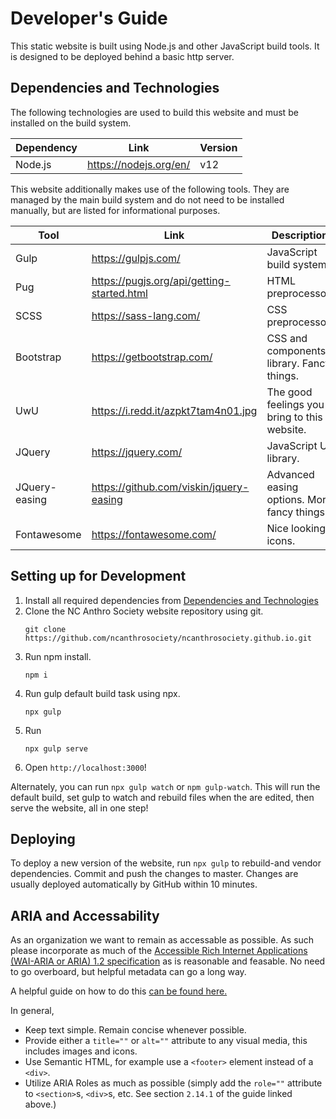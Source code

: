 # Developer's Guide

This static website is built using Node.js and other JavaScript build tools. It is designed to be deployed behind a
basic http server.

## Dependencies and Technologies

The following technologies are used to build this website and must be installed on the build system.

| Dependency | Link                   | Version |
| ---------- | ---------------------- | ------- |
| Node.js    | https://nodejs.org/en/ | v12     |

This website additionally makes use of the following tools. They are managed by the main build system and do not need
to be installed manually, but are listed for informational purposes.

| Tool          | Link                                       | Description                                  |
| ------------- | ------------------------------------------ | -------------------------------------------- |
| Gulp          | https://gulpjs.com/                        | JavaScript build system.                     |
| Pug           | https://pugjs.org/api/getting-started.html | HTML preprocessor.                           | 
| SCSS          | https://sass-lang.com/                     | CSS preprocessor.                            |
| Bootstrap     | https://getbootstrap.com/                  | CSS and components library. Fancy things.    |
| UwU           | https://i.redd.it/azpkt7tam4n01.jpg        | The good feelings you bring to this website. |
| JQuery        | https://jquery.com/                        | JavaScript UI library.                       |
| JQuery-easing | https://github.com/viskin/jquery-easing    | Advanced easing options. More fancy things.  |
| Fontawesome   | https://fontawesome.com/                   | Nice looking icons.                          |


## Setting up for Development

1. Install all required dependencies from [Dependencies and Technologies](#dependencies-and-technologies)
2. Clone the NC Anthro Society website repository using git. 
   ```
   git clone https://github.com/ncanthrosociety/ncanthrosociety.github.io.git
   ```
3. Run npm install.
   ```
   npm i
   ```
4. Run gulp default build task using npx.
   ```
   npx gulp
   ```
5. Run
   ```
   npx gulp serve
   ```
5. Open `http://localhost:3000`!

Alternately, you can run `npx gulp watch` or `npm gulp-watch`. This will run
the default build, set gulp to watch and rebuild files when the are edited,
then serve the website, all in one step!

## Deploying

To deploy a new version of the website, run `npx gulp` to rebuild-and vendor dependencies. Commit and push the changes 
to master. Changes are usually deployed automatically by GitHub within 10 minutes.

## ARIA and Accessability

As an organization we want to remain as accessable as possible. As such please incorporate as much of the [Accessible Rich Internet Applications (WAI-ARIA or ARIA) 1.2 specification](https://www.w3.org/TR/wai-aria-1.2/) as is reasonable and feasable. No need to go overboard, but helpful metadata can go a long way.

A helpful guide on how to do this [can be found here.](https://w3c.github.io/using-aria/)

In general,

- Keep text simple. Remain concise whenever possible.
- Provide either a `title=""` or `alt=""` attribute to any visual media, this includes images and icons.
- Use Semantic HTML, for example use a `<footer>` element instead of a `<div>`.
- Utilize ARIA Roles as much as possible (simply add the `role=""` attribute to `<section>`s, `<div>`s, etc. See section `2.14.1` of the guide linked above.)